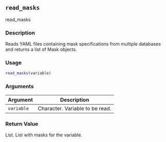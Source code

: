 ## `read_masks`

read_masks

### Description

Reads YAML files containing mask specifications from multiple databases and returns a list of Mask objects.


### Usage

```r
read_masks(variable)
```

### Arguments

Argument      |Description
------------- |----------------
`variable` | Character. Variable to be read.

### Return Value

List. List with masks for the variable.


